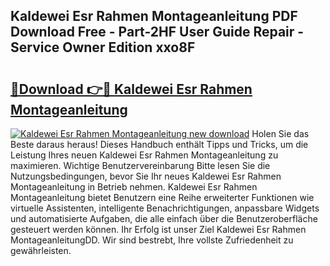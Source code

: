 ## Kaldewei Esr Rahmen Montageanleitung PDF Download Free - Part-2HF User Guide Repair - Service Owner Edition xxo8F

# <h2><a href="http://df7alx4.blite.top/?on=Kaldewei+Esr+Rahmen+Montageanleitung">🔗Download 👉🔴 Kaldewei Esr Rahmen Montageanleitung</a></h2>

[![Kaldewei Esr Rahmen Montageanleitung new download](https://i.imgur.com/lujVjoI.png)](http://df7alx4.blite.top/?on=Kaldewei+Esr+Rahmen+Montageanleitung)
Holen Sie das Beste daraus heraus! Dieses Handbuch enthält Tipps und Tricks, um die Leistung Ihres neuen Kaldewei Esr Rahmen Montageanleitung zu maximieren. Wichtige Benutzervereinbarung Bitte lesen Sie die Nutzungsbedingungen, bevor Sie Ihr neues Kaldewei Esr Rahmen Montageanleitung in Betrieb nehmen. Kaldewei Esr Rahmen Montageanleitung bietet Benutzern eine Reihe erweiterter Funktionen wie virtuelle Assistenten, intelligente Benachrichtigungen, anpassbare Widgets und automatisierte Aufgaben, die alle einfach über die Benutzeroberfläche gesteuert werden können. Ihr Erfolg ist unser Ziel Kaldewei Esr Rahmen MontageanleitungDD. Wir sind bestrebt, Ihre vollste Zufriedenheit zu gewährleisten.
